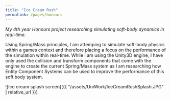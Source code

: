 ```yaml
---
title: "Ice Cream Rush"
permalink: /pages/honours
---
```


*My 4th year Honours project researching simulating soft-body dynamics in real-time.*

Using Spring/Mass principles, I am attemping to simulate soft-body physics within a games context and therefore placing a focus on the performance of the simulation within real-time. While I am using the Unity3D engine, I have only used the collision and transform components that come with the engine to create the current Spring/Mass system as I am researching how Entity Component Systems can be used to improve the performance of this soft body system.

![Ice cream splash screen]({{ "/assets/UniWork/IceCreamRushSplash.JPG" | relative_url }})


